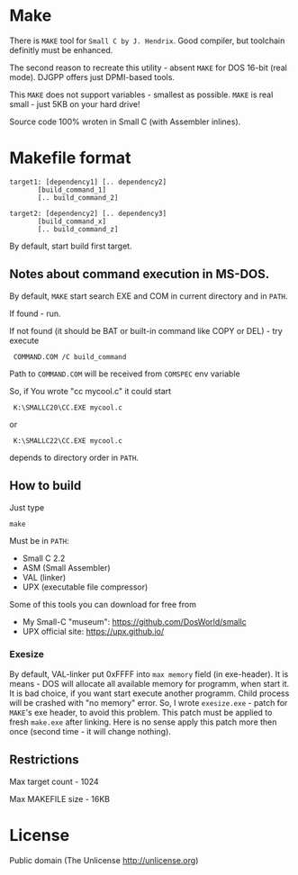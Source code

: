 # Make

There is `MAKE` tool for `Small C by J. Hendrix`.
Good compiler, but toolchain definitly must be enhanced.

The second reason to recreate this utility - absent
`MAKE` for DOS 16-bit (real mode). DJGPP offers just DPMI-based
tools.

This `MAKE` does not support variables - smallest as possible.
`MAKE` is real small - just 5KB on your hard drive!

Source code 100% wroten in Small C (with Assembler inlines).

# Makefile format

    target1: [dependency1] [.. dependency2]
           [build_command_1]
           [.. build_command_2]

    target2: [dependency2] [.. dependency3]
           [build_command_x]
           [.. build_command_z]

By default, start build first target.

## Notes about command execution in MS-DOS.

By default, `MAKE` start search EXE and COM in current
directory and in `PATH`.

If found - run.

If not found (it should be BAT or built-in command like
COPY or DEL) - try execute

     COMMAND.COM /C build_command

Path to `COMMAND.COM` will be received from `COMSPEC` env variable


So, if You wrote "cc mycool.c" it could start

     K:\SMALLC20\CC.EXE mycool.c

or

     K:\SMALLC22\CC.EXE mycool.c

depends to directory order in `PATH`.

## How to build

Just type

    make

Must be in `PATH`:

* Small C 2.2
* ASM (Small Assembler)
* VAL (linker)
* UPX (executable file compressor)

Some of this tools you can download for free from

* My Small-C "museum": https://github.com/DosWorld/smallc
* UPX official site: https://upx.github.io/

### Exesize

By default, VAL-linker put 0xFFFF into `max memory` field (in exe-header).
It is means - DOS will allocate all available memory for programm, when
start it. It is bad choice, if you want start execute another programm.
Child process will be crashed with "no memory" error. So, I wrote
`exesize.exe` - patch for `MAKE`'s exe header, to avoid this problem.
This patch must be applied to fresh `make.exe` after linking. Here is
no sense apply this patch more then once (second time - it will change
nothing).

## Restrictions

Max target count - 1024

Max MAKEFILE size - 16KB

# License

Public domain (The Unlicense http://unlicense.org)

